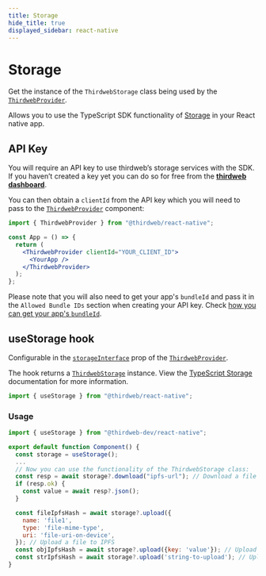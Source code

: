 ```yaml
---
title: Storage
hide_title: true
displayed_sidebar: react-native
---
```


# Storage

Get the instance of the `ThirdwebStorage` class being used by the [`ThirdwebProvider`](/react/react.thirdwebprovider).

Allows you to use the TypeScript SDK functionality of [Storage](/storage) in your React native app.

## API Key

You will require an API key to use thirdweb’s storage services with the SDK. If you haven’t created a key yet you can do so for free from the [**thirdweb dashboard**](https://thirdweb.com/create-api-key).

You can then obtain a `clientId` from the API key which you will need to pass to the [`ThirdwebProvider`](/react/react.thirdwebprovider) component:

```jsx
import { ThirdwebProvider } from "@thirdweb/react-native";

const App = () => {
  return (
    <ThirdwebProvider clientId="YOUR_CLIENT_ID">
      <YourApp />
    </ThirdwebProvider>
  );
};
```

Please note that you will also need to get your app's `bundleId` and pass it in the `Allowed Bundle IDs` section when creating your API key. Check [how you can get your app's `bundleId`](https://portal.thirdweb.com/api-keys#react-native).

## useStorage hook

Configurable in the [`storageInterface`](/react/react.thirdwebprovider#storageinterface-optional) prop of the [`ThirdwebProvider`](/react/react.thirdwebprovider).

The hook returns a [`ThirdwebStorage`](/typescript/storage) instance. View the [TypeScript Storage](/typescript/storage) documentation for more information.

```jsx
import { useStorage } from "@thirdweb/react-native";
```

### Usage

```jsx
import { useStorage } from "@thirdweb-dev/react-native";

export default function Component() {
  const storage = useStorage();
  ...
  // Now you can use the functionality of the ThirdwebStorage class:
  const resp = await storage?.download("ipfs-url"); // Download a file from IPFS
  if (resp.ok) {
    const value = await resp?.json();
  }

  const fileIpfsHash = await storage?.upload({
    name: 'file1',
    type: 'file-mime-type',
    uri: 'file-uri-on-device',
  }); // Upload a file to IPFS
  const objIpfsHash = await storage?.upload({key: 'value'}); // Upload an object to IPFS
  const strIpfsHash = await storage?.upload('string-to-upload'); // Upload a string to IPFS
}
```
